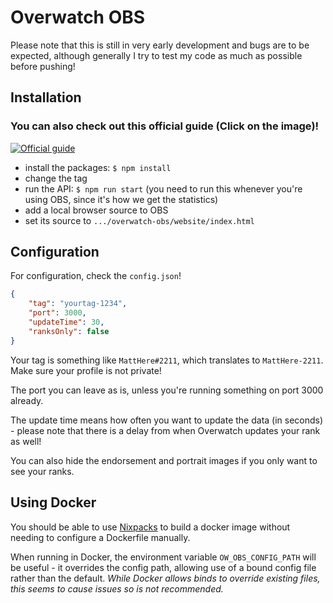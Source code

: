 # Overwatch OBS
Please note that this is still in very early development and bugs are to be expected, although generally I try to test my code as much as possible before pushing!

## Installation

### You can also check out this official guide (Click on the image)!
[![Official guide](https://img.youtube.com/vi/Df9fZbjNqu4/0.jpg)](https://www.youtube.com/watch?v=Df9fZbjNqu4)

- install the packages: `$ npm install`
- change the tag
- run the API: `$ npm run start` (you need to run this whenever you're using OBS, since it's how we get the statistics)
- add a local browser source to OBS
- set its source to `.../overwatch-obs/website/index.html`


## Configuration

For configuration, check the `config.json`!

```json
{
    "tag": "yourtag-1234",
    "port": 3000,
    "updateTime": 30,
    "ranksOnly": false
}
```

Your tag is something like `MattHere#2211`, which translates to `MattHere-2211`. Make sure your profile is not private!

The port you can leave as is, unless you're running something on port 3000 already.

The update time means how often you want to update the data (in seconds) - please note that there is a delay from when Overwatch updates your rank as well!

You can also hide the endorsement and portrait images if you only want to see your ranks.


## Using Docker

You should be able to use [Nixpacks](https://nixpacks.com/) to build a docker image without needing to configure a Dockerfile manually.

When running in Docker, the environment variable `OW_OBS_CONFIG_PATH` will be useful - it overrides the config path, allowing use of a bound config file rather than the default. *While Docker allows binds to override existing files, this seems to cause issues so is not recommended.*

